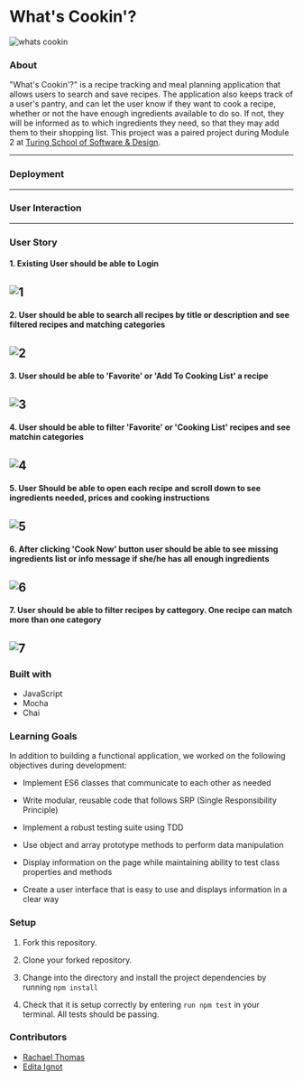 # What's Cookin'?

![whats cookin](/whatscookin.jpg)

### About

 "What's Cookin'?" is a recipe tracking and meal planning application that allows users to search and save recipes. The application also keeps track of a user's pantry, and can let the user know if they want to cook a recipe, whether or not the have enough ingredients available to do so. If not, they will be informed as to which ingredients they need, so that they may add them to their shopping list.
This project was a paired project during Module 2 at [Turing School of Software & Design](https://turing.io/).

---
### Deployment

---
### User Interaction 

---
### User Story 
#### 1. Existing User should be able to Login 
![1](/readme-img/1.png)
---
#### 2. User should be able to search all recipes by title or description and see filtered recipes and matching categories
![2](/readme-img/2.png)
---
#### 3. User should be able to 'Favorite' or 'Add To Cooking List' a recipe 
![3](/readme-img/3.png)
---
#### 4. User should be able to filter 'Favorite' or 'Cooking List' recipes and see matchin categories
![4](/readme-img/4.png)
---
#### 5. User Should be able to open each recipe and scroll down to see ingredients needed, prices and cooking instructions
![5](/readme-img/5.png)
---
#### 6. After clicking 'Cook Now' button user should be able to see missing ingredients list or info message if she/he has all enough ingredients
![6](/readme-img/6.png)
---
#### 7. User should be able to filter recipes by cattegory. One recipe can match more than one category
![7](/readme-img/7.png)
---
### Built with

* JavaScript
* Mocha
* Chai

### Learning Goals

In addition to building a functional application, we worked on the following objectives during development:

* Implement ES6 classes that communicate to each other as needed

* Write modular, reusable code that follows SRP (Single Responsibility Principle)

* Implement a robust testing suite using TDD

* Use object and array prototype methods to perform data manipulation

* Display information on the page while maintaining ability to test class properties and methods

* Create a user interface that is easy to use and displays information in a clear way

### Setup

1. Fork this repository.

2. Clone your forked repository.

3. Change into the directory and install the project dependencies by running `npm install`

3. Check that it is setup correctly by entering `run npm test` in your terminal. All tests should be passing.

### Contributors

* [Rachael Thomas](https://github.com/rachael-t)
* [Edita Ignot](https://github.com/edignot)
